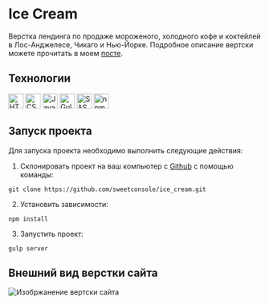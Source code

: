 # Ice Cream

Верстка лендинга по продаже мороженого, холодного кофе и коктейлей в Лос-Анджелесе, Чикаго и Нью-Йорке. Подробное описание вертски можете прочитать в моем [посте](https://tenchat.ru/media/3084259-verstka-lendinga-na-gulp).

## Технологии

<div id="steck" align="left">
  <img src="https://cdn.jsdelivr.net/gh/devicons/devicon@latest/icons/html5/html5-original.svg" width="30" height="30" alt="HTML" />
  <img src="https://cdn.jsdelivr.net/gh/devicons/devicon@latest/icons/css3/css3-original.svg" width="30" height="30" alt="CSS" />
  <img src="https://cdn.jsdelivr.net/gh/devicons/devicon@latest/icons/javascript/javascript-original.svg" width="30" height="30" alt="JavaScript" />   
  <img src="https://cdn.jsdelivr.net/gh/devicons/devicon@latest/icons/gulp/gulp-plain.svg" width="30" height="30" alt="Gulp" />
  <img src="https://cdn.jsdelivr.net/gh/devicons/devicon@latest/icons/sass/sass-original.svg" width="30" height="30" alt="SASS" />
  <img src="https://cdn.jsdelivr.net/gh/devicons/devicon@latest/icons/npm/npm-original-wordmark.svg" width="30" height="30" alt="npm" />
</div>

## Запуск проекта

Для запуска проекта необходимо выполнить следующие действия:

1. Склонировать проект на ваш компьютер с [Github](https://github.com/sweetconsole/ice_cream) с помощью команды:
```
git clone https://github.com/sweetconsole/ice_cream.git
```
2. Установить зависимости:
```
npm install
```
3. Запустить проект:
```
gulp server
```

## Внешний вид верстки сайта

<img src="https://i.ibb.co/VcbtStxr/sweetconsole-github-io-ice-cream-dist-1.png" alt="Изобржанение вертски сайта" />
